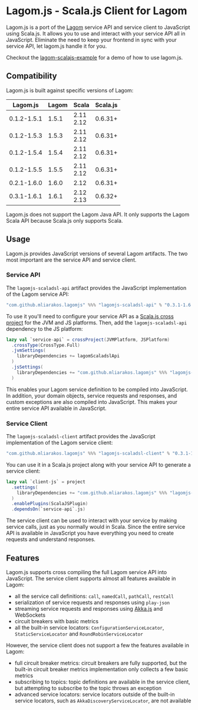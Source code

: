 # Lagom.js - Scala.js Client for Lagom

Lagom.js is a port of the [Lagom](https://www.lagomframework.com/) service API and service client to JavaScript using Scala.js. It allows you to use and interact with your service API all in JavaScript. Eliminate the need to keep your frontend in sync with your service API, let lagom.js handle it for you.

Checkout the [lagom-scalajs-example](https://github.com/mliarakos/lagom-scalajs-example) for a demo of how to use lagom.js.

## Compatibility

Lagom.js is built against specific versions of Lagom:

| Lagom.js    | Lagom | Scala           | Scala.js |
|-------------|-------|-----------------|----------|
| 0.1.2-1.5.1 | 1.5.1 | 2.11 <br> 2.12  | 0.6.31+  |
| 0.1.2-1.5.3 | 1.5.3 | 2.11 <br> 2.12  | 0.6.31+  |
| 0.1.2-1.5.4 | 1.5.4 | 2.11 <br> 2.12  | 0.6.31+  |
| 0.1.2-1.5.5 | 1.5.5 | 2.11 <br> 2.12  | 0.6.31+  |
| 0.2.1-1.6.0 | 1.6.0 | 2.12            | 0.6.31+  |
| 0.3.1-1.6.1 | 1.6.1 | 2.12 <br> 2.13  | 0.6.32+  |

Lagom.js does not support the Lagom Java API. It only supports the Lagom Scala API because Scala.js only supports Scala.

## Usage

Lagom.js provides JavaScript versions of several Lagom artifacts. The two most important are the service API and service client.

### Service API

The `lagomjs-scaladsl-api` artifact provides the JavaScript implementation of the Lagom service API:

```sbt
"com.github.mliarakos.lagomjs" %%% "lagomjs-scaladsl-api" % "0.3.1-1.6.1"
```

To use it you'll need to configure your service API as a [Scala.js cross project](https://github.com/portable-scala/sbt-crossproject) for the JVM and JS platforms. Then, add the `lagomjs-scaladsl-api` dependency to the JS platform:

```scala
lazy val `service-api` = crossProject(JVMPlatform, JSPlatform)
  .crossType(CrossType.Full)
  .jvmSettings(
    libraryDependencies += lagomScaladslApi
  )
  .jsSettings(
    libraryDependencies += "com.github.mliarakos.lagomjs" %%% "lagomjs-scaladsl-api" % "0.3.1-1.6.1"
  )
```

This enables your Lagom service definition to be compiled into JavaScript. In addition, your domain objects, service requests and responses, and custom exceptions are also compiled into JavaScript. This makes your entire service API available in JavaScript.

### Service Client

The `lagomjs-scaladsl-client` artifact provides the JavaScript implementation of the Lagom service client:

```sbt
"com.github.mliarakos.lagomjs" %%% "lagomjs-scaladsl-client" % "0.3.1-1.6.1"
```

You can use it in a Scala.js project along with your service API to generate a service client:

```scala
lazy val `client-js` = project
  .settings(
    libraryDependencies += "com.github.mliarakos.lagomjs" %%% "lagomjs-scaladsl-client" % "0.3.1-1.6.1"
  )
  .enablePlugins(ScalaJSPlugin)
  .dependsOn(`service-api`.js)
```

The service client can be used to interact with your service by making service calls, just as you normally would in Scala. Since the entire service API is available in JavaScript you have everything you need to create requests and understand responses.

## Features

Lagom.js supports cross compiling the full Lagom service API into JavaScript. The service client supports almost all features available in Lagom:
- all the service call definitions: `call`, `namedCall`, `pathCall`, `restCall`
- serialization of service requests and responses using `play-json`
- streaming service requests and responses using [Akka.js](https://github.com/akka-js/akka.js) and WebSockets
- circuit breakers with basic metrics
- all the built-in service locators: `ConfigurationServiceLocator`, `StaticServiceLocator` and `RoundRobinServiceLocator`

However, the service client does not support a few the features available in Lagom:
- full circuit breaker metrics: circuit breakers are fully supported, but the built-in circuit breaker metrics implementation only collects a few basic metrics
- subscribing to topics: topic definitions are available in the service client, but attempting to subscribe to the topic throws an exception
- advanced service locators: service locators outside of the built-in service locators, such as `AkkaDiscoveryServiceLocator`, are not available
